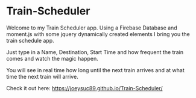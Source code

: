 # Train-Scheduler

Welcome to my Train Scheduler app. Using a Firebase Database and moment.js with some jquery
dynamically created elements I bring you the train schedule app.

Just type in a Name, Destination, Start Time and how frequent the train comes and watch the magic happen.

You will see in real time how long until the next train arrives and at what time the next train will arrive.

Check it out here: https://joeysuc89.github.io/Train-Scheduler/
